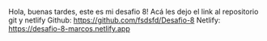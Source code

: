 Hola, buenas tardes, este es mi desafio 8! 
Acá les dejo el link al repositorio git y netlify
Github:
https://github.com/fsdsfd/Desafio-8
Netlify:
https://desafio-8-marcos.netlify.app
